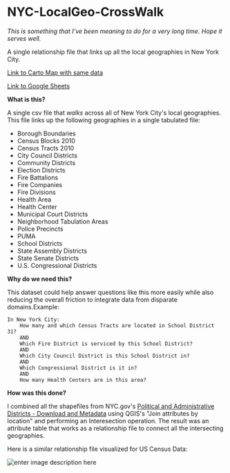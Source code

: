 # NYC-LocalGeo-CrossWalk
*This is something that I've been meaning to do for a very long time. Hope it serves well.*

A single relationship file that links up all the local geographies in New York City.

[Link to Carto Map with same data](https://nyu.carto.com/u/varun-cusp2/builder/8ba55666-2289-4206-8165-60fc4601e35c/embed)

[Link to Google Sheets](https://docs.google.com/spreadsheets/d/e/2PACX-1vS1YkNk0JlVNrJehoDvbyodd0zkqyh19MkRmqaYV6CRyDLFwquuv0VbJ9iY2UeormzFZZ3Z0k6dkUmO/pubhtml#)

**What is this?**

A single csv file that *walks* across all of New York City's local geographies. This file links up the following geographies in a single tabulated file:

 - Borough Boundaries 
 - Census Blocks 2010 
 - Census Tracts 2010 
 - City Council Districts 
 - Community Districts 
 - Election Districts 
 - Fire Battalions 
 - Fire Companies 
 - Fire Divisions 
 - Health Area 
 - Health Center 
 - Municipal Court Districts 
 - Neighborhood Tabulation Areas
 - Police Precincts 
 - PUMA
 - School Districts 
 - State Assembly Districts 
 - State Senate Districts 
 - U.S. Congressional Districts 

**Why do we need this?**

This dataset could help answer questions like this more easily while also reducing the overall friction to integrate data from disparate domains.Example:

    In New York City:
	    How many and which Census Tracts are located in School District 31?
	    AND 
	    Which Fire District is serviced by this School District?
	    AND 
	    Which City Council District is this School District in?
	    AND 
	    Which Congressional District is it in?
	    AND
	    How many Health Centers are in this area?
	  


**How was this done?**

I combined all the shapefiles from NYC.gov's [Political and Administrative Districts - Download and Metadata](https://www1.nyc.gov/site/planning/data-maps/open-data/districts-download-metadata.page) using QGIS's "Join attributes by location" and performing an Interesection operation. The result was an attribute table that works as a relationship file to connect all the intersecting geographies.


Here is a similar relationship file visualized for US Census Data:

![enter image description here](http://mcdc.missouri.edu/geography/sumlevs/censusgeochart.png)
